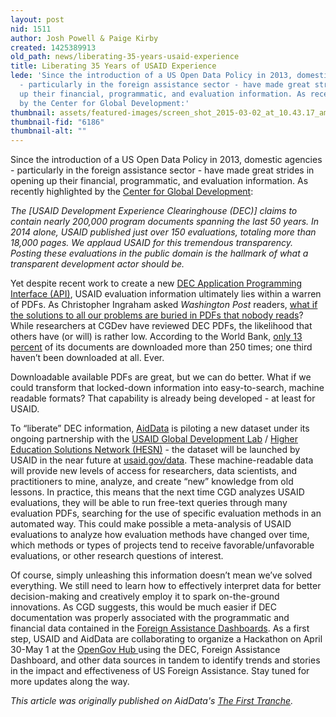 ```yaml
---
layout: post
nid: 1511
author: Josh Powell & Paige Kirby
created: 1425389913
old_path: news/liberating-35-years-usaid-experience
title: Liberating 35 Years of USAID Experience
lede: 'Since the introduction of a US Open Data Policy in 2013, domestic agencies
  - particularly in the foreign assistance sector - have made great strides in opening
  up their financial, programmatic, and evaluation information. As recently highlighted
  by the Center for Global Development:'
thumbnail: assets/featured-images/screen_shot_2015-03-02_at_10.43.17_am.png
thumbnail-fid: "6186"
thumbnail-alt: ""
---
```


Since the introduction of a US Open Data Policy in 2013, domestic agencies - particularly in the foreign assistance sector - have made great strides in opening up their financial, programmatic, and evaluation information. As recently highlighted by the [Center for Global Development](http://www.cgdev.org/blog/2014-year-usaid-evaluations):

*The [USAID Development Experience Clearinghouse (DEC)] claims to contain nearly 200,000 program documents spanning the last 50 years. In 2014 alone, USAID published just over 150 evaluations, totaling more than 18,000 pages. We applaud USAID for this tremendous transparency. Posting these evaluations in the public domain is the hallmark of what a transparent development actor should be.*

Yet despite recent work to create a new [DEC Application Programming Interface (API)](http://www.usaid.gov/developer/development-experience-clearinghouse-dec-api), USAID evaluation information ultimately lies within a warren of PDFs. As Christopher Ingraham asked *Washington Post* readers, [what if the solutions to all our problems are buried in PDFs that nobody reads](http://www.washingtonpost.com/blogs/wonkblog/wp/2014/05/08/the-solutions-to-all-our-problems-may-be-buried-in-pdfs-that-nobody-reads/)? While researchers at CGDev have reviewed DEC PDFs, the likelihood that others have (or will) is rather low. According to the World Bank, [only 13 percent](http://www-wds.worldbank.org/external/default/WDSContentServer/WDSP/IB/2014/05/01/000158349_20140501153249/Rendered/PDF/WPS6851.pdf) of its documents are downloaded more than 250 times; one third haven’t been downloaded at all. Ever.

Downloadable available PDFs are great, but we can do better. What if we could transform that locked-down information into easy-to-search, machine readable formats? That capability is already being developed - at least for USAID.

To “liberate” DEC information, [AidData](http://aiddata.org/) is piloting a new dataset under its ongoing partnership with the [USAID Global Development Lab](http://www.usaid.gov/GlobalDevLab) / [Higher Education Solutions Network (HESN)](http://www.usaid.gov/hesn) - the dataset will be launched by USAID in the near future at [usaid.gov/data](http://www.usaid.gov/data). These machine-readable data will provide new levels of access for researchers, data scientists, and practitioners to mine, analyze, and create “new” knowledge from old lessons. In practice, this means that the next time CGD analyzes USAID evaluations, they will be able to run free-text queries through many evaluation PDFs, searching for the use of specific evaluation methods in an automated way. This could make possible a meta-analysis of USAID evaluations to analyze how evaluation methods have changed over time, which methods or types of projects tend to receive favorable/unfavorable evaluations, or other research questions of interest.

Of course, simply unleashing this information doesn’t mean we’ve solved everything. We still need to learn how to effectively interpret data for better decision-making and creatively employ it to spark on-the-ground innovations. As CGD suggests, this would be much easier if DEC documentation was properly associated with the programmatic and financial data contained in the [Foreign Assistance Dashboards](http://www.foreignassistance.gov/web/default.aspx). As a first step, USAID and AidData are collaborating to organize a Hackathon on April 30-May 1 at the [OpenGov Hub ](http://opengovhub.org/)using the DEC, Foreign Assistance Dashboard, and other data sources in tandem to identify trends and stories in the impact and effectiveness of US Foreign Assistance. Stay tuned for more updates along the way.


*This article was originally published on AidData's [The First Tranche](http://aiddata.org/blog/liberating-35-years-of-usaid-experience).*
